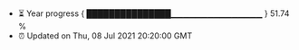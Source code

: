 - ⏳ Year progress { ███████████████▁▁▁▁▁▁▁▁▁▁▁▁▁▁▁ } 51.74 %
- ⏰ Updated on Thu, 08 Jul 2021 20:20:00 GMT

